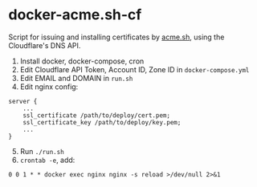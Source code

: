 # docker-acme.sh-cf
Script for issuing and installing certificates by [acme.sh](https://github.com/acmesh-official/acme.sh), using the Cloudflare's DNS API.

1. Install docker, docker-compose, cron
2. Edit Cloudflare API Token, Account ID, Zone ID in `docker-compose.yml`
3. Edit EMAIL and DOMAIN in `run.sh`
4. Edit nginx config:
```
server {
    ...
    ssl_certificate /path/to/deploy/cert.pem;
    ssl_certificate_key /path/to/deploy/key.pem;
    ...
}

```
5. Run `./run.sh`
6. `crontab -e`, add:
```
0 0 1 * * docker exec nginx nginx -s reload >/dev/null 2>&1
```